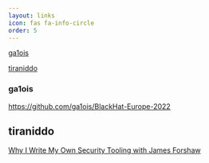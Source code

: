 ```yaml
---
layout: links
icon: fas fa-info-circle
order: 5
---
```




[ga1ois](https://github.com/ga1ois)

[tiraniddo](https://x.com/tiraniddo)



### ga1ois

https://github.com/ga1ois/BlackHat-Europe-2022



## tiraniddo

[Why I Write My Own Security Tooling with James Forshaw](https://www.youtube.com/watch?v=At-SWQyp-DY)

